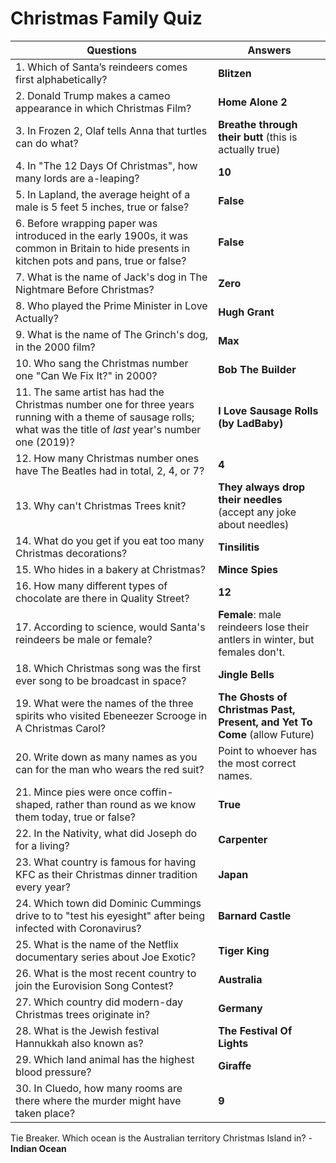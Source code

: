 # Christmas Family Quiz

| Questions | Answers |
| --- | --- |
| 1. Which of Santa’s reindeers comes first alphabetically? | **Blitzen** |
| 2. Donald Trump makes a cameo appearance in which Christmas Film? | **Home Alone 2** |
| 3. In Frozen 2, Olaf tells Anna that turtles can do what? | **Breathe through their butt** (this is actually true) |
| 4. In "The 12 Days Of Christmas", how many lords are a-leaping? | **10** |
| 5. In Lapland, the average height of a male is 5 feet 5 inches, true or false? | **False** |
| 6. Before wrapping paper was introduced in the early 1900s, it was common in Britain to hide presents in kitchen pots and pans, true or false? | **False** |
| 7. What is the name of Jack's dog in The Nightmare Before Christmas? | **Zero** |
| 8. Who played the Prime Minister in Love Actually? | **Hugh Grant** |
| 9. What is the name of The Grinch's dog, in the 2000 film? | **Max** |
| 10. Who sang the Christmas number one "Can We Fix It?" in 2000? | **Bob The Builder** |
| 11. The same artist has had the Christmas number one for three years running with a theme of sausage rolls; what was the title of *last* year's number one (2019)? | **I Love Sausage Rolls (by LadBaby)** |
| 12. How many Christmas number ones have The Beatles had in total, 2, 4, or 7? | **4** |
| 13. Why can't Christmas Trees knit? | **They always drop their needles** (accept any joke about needles) |
| 14. What do you get if you eat too many Christmas decorations? | **Tinsilitis** |
| 15. Who hides in a bakery at Christmas? | **Mince Spies** |
| 16. How many different types of chocolate are there in Quality Street? | **12** |
| 17. According to science, would Santa's reindeers be male or female? | **Female**: male reindeers lose their antlers in winter, but females don't. |
| 18. Which Christmas song was the first ever song to be broadcast in space? | **Jingle Bells** |
| 19. What were the names of the three spirits who visited Ebeneezer Scrooge in A Christmas Carol? | **The Ghosts of Christmas Past, Present, and Yet To Come** (allow Future) |
| 20. Write down as many names as you can for the man who wears the red suit? | Point to whoever has the most correct names. |
| 21. Mince pies were once coffin-shaped, rather than round as we know them today, true or false? | **True** |
| 22. In the Nativity, what did Joseph do for a living? | **Carpenter** |
| 23. What country is famous for having KFC as their Christmas dinner tradition every year? | **Japan** |
| 24. Which town did Dominic Cummings drive to to "test his eyesight" after being infected with Coronavirus? | **Barnard Castle** |
| 25. What is the name of the Netflix documentary series about Joe Exotic? | **Tiger King** |
| 26. What is the most recent country to join the Eurovision Song Contest? | **Australia** |
| 27. Which country did modern-day Christmas trees originate in? | **Germany** |
| 28. What is the Jewish festival Hannukkah also known as? | **The Festival Of Lights** |
| 29. Which land animal has the highest blood pressure? | **Giraffe** |
| 30. In Cluedo, how many rooms are there where the murder might have taken place? | **9** |

Tie Breaker. Which ocean is the Australian territory Christmas Island in? - **Indian Ocean**
